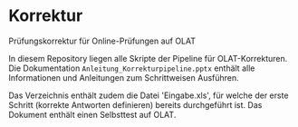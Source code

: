 # Korrektur
Prüfungskorrektur für Online-Prüfungen auf OLAT

In diesem Repository liegen alle Skripte der Pipeline für OLAT-Korrekturen. Die Dokumentation ```Anleitung_Korrekturpipeline.pptx``` enthält alle Informationen und Anleitungen zum Schrittweisen Ausführen.

Das Verzeichnis enthält zudem die Datei 'Eingabe.xls', für welche der erste Schritt (korrekte Antworten definieren) bereits durchgeführt ist. Das Dokument enthält einen Selbsttest auf OLAT.

